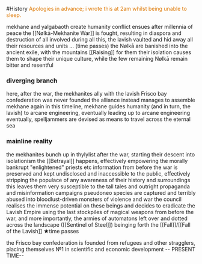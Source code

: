 #History
<font color="#de7802">Apologies in advance; i wrote this at 2am whilst being unable to sleep. </font>

mekhane and yalgabaoth create humanity
conflict ensues after millennia of peace 
the [[Nølkā-Mekhanite War]] is fought, resulting in diaspora and destruction of all involved
during all this, the lavish vaulted and hid away all their resources and units 
... (time passes)
the Nølkā are banished into the ancient exile, with the mountains [[Raising]] for them
	their isolation causes them to shape their unique culture, while the few remaining Nølkā remain bitter and resentful 
### diverging branch
here, after the war, the mekhanites ally with the lavish
Frisco bay confederation was never founded
the alliance instead manages to assemble mekhane again 
in this timeline, mekhane guides humanity (and in turn, the lavish) to arcane engineering, eventually leading up to arcane engineering 
eventually, spelljammers are devised as means to travel across the eternal sea 
### mainline reality
the mekhanites bunch up in thylylist after the war, starting their descent into isolationism
the [[Betrayal]] happens, effectively empowering the morally bankrupt "enlightened" priests etc
information from before the war is preserved and kept undisclosed and inaccessible to the public, effectively stripping the populace of any awareness of their history and surroundings
	this leaves them very susceptible to the tall tales and outright propaganda and misinformation campaigns 
pseudoneo species are captured and terribly abused into bloodlust-driven monsters of violence and war
the council realises the immense potential on these beings and decides to eradicate the Lavish Empire using the last stockpiles of magical weapons from before the war, and more importantly, the armies of automatons left over and dotted across the landscape ([[Sentinel of Steel]])
		beinging forth the [[Fall]]/[[Fall of the Lavish]]
★time passes

the Frisco bay confederation is founded from refugees and other stragglers, placing themselves №1 in scientific and economic development
-- PRESENT TIME--